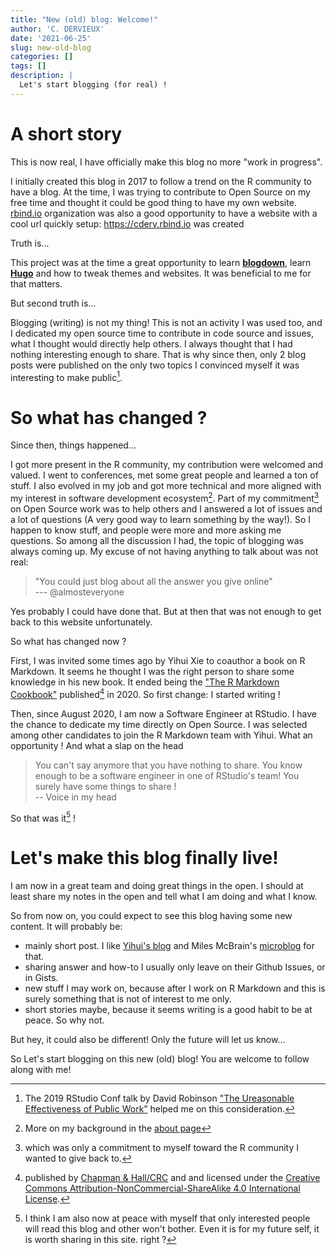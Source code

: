 ```yaml
---
title: "New (old) blog: Welcome!"
author: 'C. DERVIEUX'
date: '2021-06-25'
slug: new-old-blog
categories: []
tags: []
description: |
  Let's start blogging (for real) !
---
```


# A short story

This is now real, I have officially make this blog no more "work in progress". 

I initially created this blog in 2017 to follow a trend on the R community to have a blog. At the time, I was trying to contribute to Open Source on my free time and thought it could be good thing to have my own website. [rbind.io](https://support.rbind.io/about/) organization was also a good opportunity to have a website with a cool url quickly setup: https://cderv.rbind.io was created

Truth is... 

This project was at the time a great opportunity to learn [**blogdown**](https://pkgs.rstudio.com/blogdown/), learn [**Hugo**](https://gohugo.io/) and how to tweak themes and websites. It was beneficial to me for that matters. 

But second truth is... 

Blogging (writing) is not my thing! This is not an activity I was used too, and I dedicated my open source time to contribute in code source and issues, what I thought would directly help others. I always thought that I had nothing interesting enough to share. That is why since then, only 2 blog posts were published on the only two topics I convinced myself it was interesting to make public[^1].

# So what has changed ?

Since then, things happened...

I got more present in the R community, my contribution were welcomed and valued. I went to conferences, met some great people and learned a ton of stuff. I also evolved in my job and got more technical and more aligned with my interest in software development ecosystem[^2]. Part of my commitment[^3] on Open Source work was to help others and I answered a lot of issues and a lot of questions (A very good way to learn something by the way!). So I happen to know stuff, and people were more and more asking me questions. So among all the discussion I had, the topic of blogging was always coming up. My excuse of not having anything to talk about was not real:

> "You could just blog about all the answer you give online"  
> --- @almosteveryone

Yes probably I could have done that. But at then that was not enough to get back to this website unfortunately.

So what has changed now ? 

First, I was invited some times ago by Yihui Xie to coauthor a book on R Markdown. It seems he thought I was the right person to share some knowledge in his new book. It ended being the ["The R Markdown Cookbook"](https://bookdown.org/yihui/rmarkdown-cookbook/) published[^4] in 2020. So first change: I started writing ! 


Then, since August 2020, I am now a Software Engineer at RStudio. I have the chance to dedicate my time directly on Open Source. I was selected among other candidates to join the R Markdown team with Yihui. What an opportunity ! And what a slap on the head 

> You can't say anymore that you have nothing to share. You know enough to be a software engineer in one of RStudio's team! You surely have some things to share !  
> -- Voice in my head

So that was it[^5] ! 

# Let's make this blog finally live! 

I am now in a great team and doing great things in the open. I should at least share my notes in the open and tell what I am doing and what I know.

So from now on, you could expect to see this blog having some new content. It will probably be: 

* mainly short post. I like [Yihui's blog](https://yihui.org/en/) and Miles McBrain's [microblog](https://milesmcbain.micro.blog/) for that.
* sharing answer and how-to I usually only leave on their Github Issues, or in Gists.
* new stuff I may work on, because after I work on R Markdown and this is surely something that is not of interest to me only.
* short stories maybe, because it seems writing is a good habit to be at peace. So why not.

But hey, it could also be different! Only the future will let us know... 

So Let's start blogging on this new (old) blog! You are welcome to follow along with me!



[^1]: The 2019 RStudio Conf talk by David Robinson ["The Ureasonable Effectiveness of Public Work”](https://www.rstudio.com/resources/rstudioconf-2019/the-unreasonable-effectiveness-of-public-work/) helped me on this consideration.

[^2]: More on my background in the [about page](/about)

[^3]: which was only a commitment to myself toward the R community I wanted to give back to.

[^4]: published by [Chapman & Hall/CRC](https://www.routledge.com/p/book/9780367563837) and and licensed under the [Creative Commons Attribution-NonCommercial-ShareAlike 4.0 International License](http://creativecommons.org/licenses/by-nc-sa/4.0/).

[^5]: I think I am also now at peace with myself that only interested people will read this blog and other won't bother. Even it is for my future self, it is worth sharing in this site. right ?